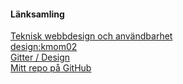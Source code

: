 #### Länksamling

[Teknisk webbdesign och användbarhet](https://dbwebb.se/kurser/design-v2)  
[design:kmom02](https://dbwebb.se/kurser/design-v2/kmom02)  
[Gitter / Design](https://gitter.im/dbwebb-se/design)    
[Mitt repo på GitHub](https://github.com/mbjvs/design)  
